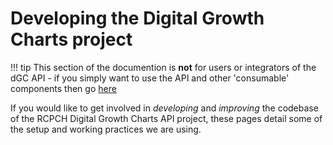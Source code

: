 # Developing the Digital Growth Charts project

!!! tip
    This section of the documention is **not** for users or integrators of the dGC API - if you simply want to use the API and other 'consumable' components then go [here](../integrator/getting-started.md)
    
If you would like to get involved in *developing* and *improving* the codebase of the RCPCH Digital Growth Charts API project, these pages detail some of the setup and working practices we are using.

